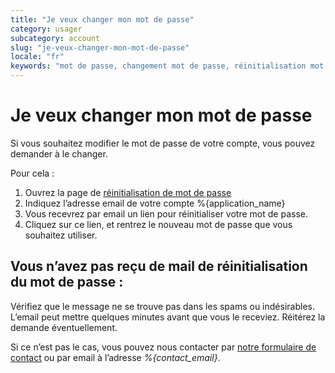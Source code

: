 ```yaml
---
title: "Je veux changer mon mot de passe"
category: usager
subcategory: account
slug: "je-veux-changer-mon-mot-de-passe"
locale: "fr"
keywords: "mot de passe, changement mot de passe, réinitialisation mot de passe, lien réinitialisation"
---
```


# Je veux changer mon mot de passe

Si vous souhaitez modifier le mot de passe de votre compte, vous pouvez demander à le changer.

Pour cela :

1. Ouvrez la page de [réinitialisation de mot de passe](/users/password/new)
2. Indiquez l’adresse email de votre compte %{application_name}
3. Vous recevrez par email un lien pour réinitialiser votre mot de passe.
4. Cliquez sur ce lien, et rentrez le nouveau mot de passe que vous souhaitez utiliser.

## Vous n’avez pas reçu de mail de réinitialisation du mot de passe :

Vérifiez que le message ne se trouve pas dans les spams ou indésirables.
L’email peut mettre quelques minutes avant que vous le receviez. Réitérez la demande éventuellement.

Si ce n’est pas le cas, vous pouvez nous contacter par [notre formulaire de contact](/contact)
ou par email  à l’adresse *%{contact_email}*.
